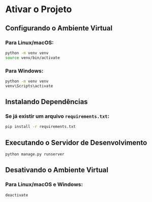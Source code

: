 # Ativar o Projeto

## Configurando o Ambiente Virtual

### Para Linux/macOS:
```sh
python -m venv venv
source venv/bin/activate
```

### Para Windows:
```sh
python -m venv venv
venv\Scripts\activate
```

## Instalando Dependências

### Se já existir um arquivo `requirements.txt`:
```sh
pip install -r requirements.txt
```

## Executando o Servidor de Desenvolvimento
```sh
python manage.py runserver
```

## Desativando o Ambiente Virtual

### Para Linux/macOS e Windows:
```sh
deactivate
```
